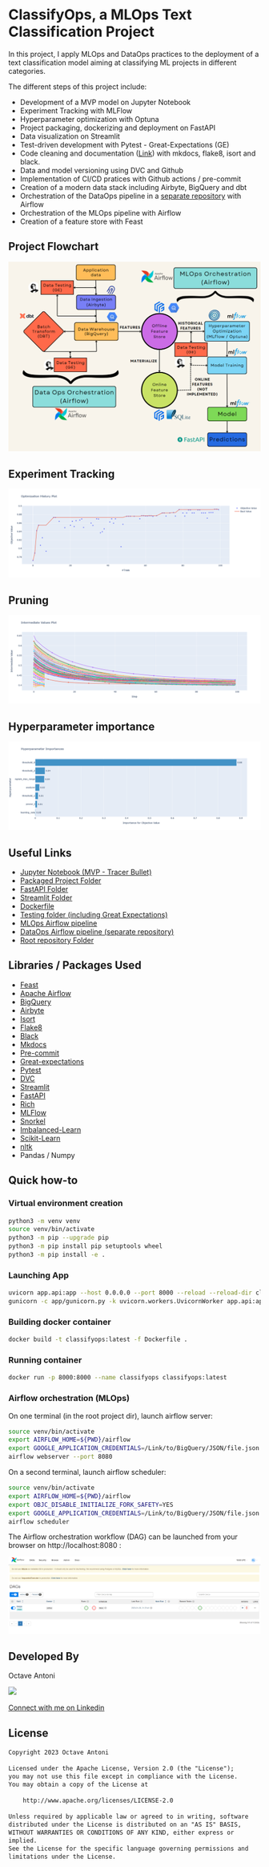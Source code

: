 # ClassifyOps, a MLOps Text Classification Project

In this project, I apply MLOps and DataOps practices to the deployment
of a text classification model aiming at classifying ML projects in
different categories.

The different steps of this project include:

- Development of a MVP model on Jupyter Notebook
- Experiment Tracking with MLFlow
- Hyperparameter optimization with Optuna
- Project packaging, dockerizing and deployment on FastAPI
- Data visualization on Streamlit
- Test-driven development with Pytest - Great-Expectations (GE)
- Code cleaning and documentation ([Link](https://faskill.github.io/MLOps-Text-Classification/))
with mkdocs, flake8, isort and black.
- Data and model versioning using DVC and Github
- Implementation of CI/CD pratices with Github actions / pre-commit
- Creation of a modern data stack including Airbyte, BigQuery and dbt
- Orchestration of the DataOps pipeline in a [separate repository](https://github.com/Faskill/data-engineering) with Airflow
- Orchestration of the MLOps pipeline with Airflow
- Creation of a feature store with Feast

## Project Flowchart

![Project Flowchart](img/flowchart.png)

## Experiment Tracking

![Experiment Tracking](img/expe_tracking.png)

## Pruning

![Pruning](img/pruning.png)

## Hyperparameter importance

![Hyperparameter importance](img/hyperparameter_importance.png)

## Useful Links

* [Jupyter Notebook (MVP - Tracer Bullet)](Notebook.ipynb)
* [Packaged Project Folder](classifyops/)
* [FastAPI Folder](app/)
* [Streamlit Folder](streamlit/)
* [Dockerfile](Dockerfile)
* [Testing folder (including Great Expectations)](/tests/)
* [MLOps Airflow pipeline](/airflow)
* [DataOps Airflow pipeline (separate repository)](https://github.com/Faskill/data-engineering)
* [Root repository Folder](https://github.com/Faskill/MLOps-Text-Classification)

## Libraries / Packages Used

* [Feast](https://feast.dev/)
* [Apache Airflow](https://airflow.apache.org/)
* [BigQuery](https://cloud.google.com/bigquery)
* [Airbyte](https://airbyte.com/)
* [Isort](https://pycqa.github.io/isort/)
* [Flake8](https://flake8.pycqa.org/)
* [Black](https://black.readthedocs.io/)
* [Mkdocs](https://www.mkdocs.org/)
* [Pre-commit](https://pre-commit.com/)
* [Great-expectations](https://greatexpectations.io/)
* [Pytest](https://pytest.org/)
* [DVC](https://dvc.org/)
* [Streamlit](https://streamlit.io/)
* [FastAPI](https://fastapi.tiangolo.com/)
* [Rich](https://rich.readthedocs.io/en/stable/introduction.html)
* [MLFlow](https://mlflow.org/)
* [Snorkel](https://www.snorkel.org/)
* [Imbalanced-Learn](https://imbalanced-learn.org/)
* [Scikit-Learn](https://scikit-learn.org/)
* [nltk](https://www.nltk.org/)
* Pandas / Numpy

## Quick how-to

### Virtual environment creation

```bash
python3 -m venv venv
source venv/bin/activate
python3 -m pip --upgrade pip
python3 -m pip install pip setuptools wheel
python3 -m pip install -e .
```
### Launching App
```bash
uvicorn app.api:app --host 0.0.0.0 --port 8000 --reload --reload-dir classifyops --reload-dir app  # dev
gunicorn -c app/gunicorn.py -k uvicorn.workers.UvicornWorker app.api:app  # prod
```

### Building docker container
```bash
docker build -t classifyops:latest -f Dockerfile .
```

### Running container
```bash
docker run -p 8000:8000 --name classifyops classifyops:latest
```

### Airflow orchestration (MLOps)

On one terminal (in the root project dir), launch airflow server:
```bash
source venv/bin/activate
export AIRFLOW_HOME=${PWD}/airflow
export GOOGLE_APPLICATION_CREDENTIALS=/Link/to/BigQuery/JSON/file.json
airflow webserver --port 8080
```

On a second terminal, launch airflow scheduler:
```bash
source venv/bin/activate
export AIRFLOW_HOME=${PWD}/airflow
export OBJC_DISABLE_INITIALIZE_FORK_SAFETY=YES
export GOOGLE_APPLICATION_CREDENTIALS=/Link/to/BigQuery/JSON/file.json
airflow scheduler
```

The Airflow orchestration workflow (DAG) can be launched from your browser on
http://localhost:8080 :

![airflow](/img/Airflow_mlops.PNG)


## Developed By

Octave Antoni

<img src="https://avatars.githubusercontent.com/u/841669?v=4" width="20%">

[Connect with me on Linkedin](https://www.linkedin.com/in/octave-antoni/)

## License

    Copyright 2023 Octave Antoni

    Licensed under the Apache License, Version 2.0 (the "License");
    you may not use this file except in compliance with the License.
    You may obtain a copy of the License at

        http://www.apache.org/licenses/LICENSE-2.0

    Unless required by applicable law or agreed to in writing, software
    distributed under the License is distributed on an "AS IS" BASIS,
    WITHOUT WARRANTIES OR CONDITIONS OF ANY KIND, either express or implied.
    See the License for the specific language governing permissions and
    limitations under the License.
